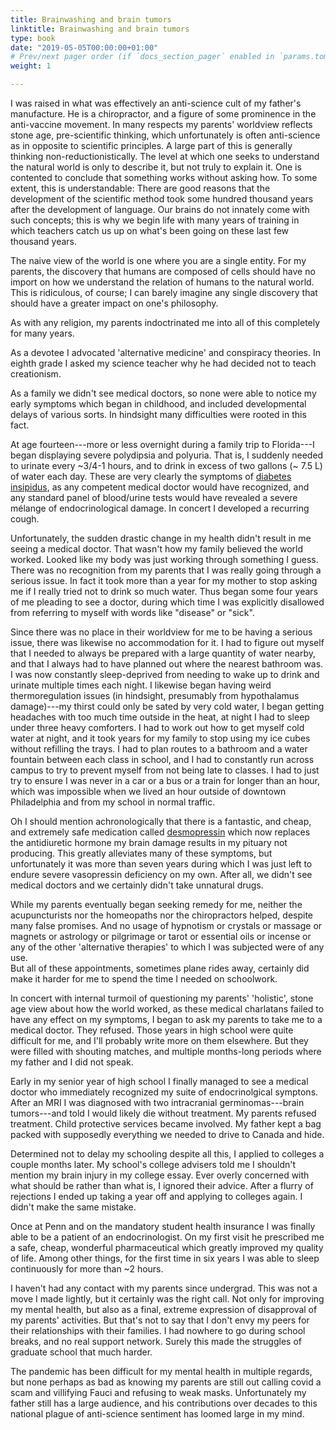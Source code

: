 ```yaml
---
title: Brainwashing and brain tumors
linktitle: Brainwashing and brain tumors
type: book
date: "2019-05-05T00:00:00+01:00"
# Prev/next pager order (if `docs_section_pager` enabled in `params.toml`)
weight: 1

---
```


I was raised in what was effectively an anti-science cult of my father's manufacture. He is a chiropractor, and a figure of some prominence in the anti-vaccine movement.
In many respects my parents' worldview reflects stone age, pre-scientific thinking, which unfortunately is often anti-science as in opposite to scientific principles.
A large part of this is generally thinking non-reductionistically. 
The level at which one seeks to understand the natural world is only to describe it, but not truly to explain it. One is contented to conclude that something works without asking how.
To some extent, this is understandable: There are good reasons that the development of the scientific method took some hundred thousand years after the development of language.
Our brains do not innately come with such concepts; this is why we begin life with many years of training in which teachers catch us up on what's been going on these last few thousand years.

The naive view of the world is one where you are a single entity. 
For my parents, the discovery that humans are composed of cells should have no import on how we understand the relation of humans to the natural world.
This is ridiculous, of course; I can barely imagine any single discovery that should have a greater impact on one's philosophy.


As with any religion, my parents indoctrinated me into all of this completely for many years. 

As a devotee I advocated 'alternative medicine' and conspiracy theories. 
In eighth grade I asked my science teacher why he had decided not to teach creationism. 


As a family we didn't see medical doctors, so none were able to notice my early symptoms which began in childhood, and included developmental delays of various sorts. 
In hindsight many difficulties were rooted in this fact.

At age fourteen---more or less overnight during a family trip to Florida---I began displaying severe polydipsia and polyuria. That is, I suddenly needed to urinate every ~3/4-1 hours,
and to drink in excess of two gallons (~ 7.5 L) of water each day. These are very clearly the symptoms of [diabetes insipidus](https://en.wikipedia.org/wiki/Diabetes_insipidus),
as any competent medical doctor would have recognized, and any standard panel of blood/urine tests would have revealed a severe mélange of endocrinological damage. In concert I developed a recurring cough. 

Unfortunately, the sudden drastic change in my health didn't result in me seeing a medical doctor. That wasn't how my family believed the world worked.
Looked like my body was just working through something I guess.  
There was no recognition from my parents that I was really going through a serious issue. 
In fact it took more than a year for my mother to stop asking me if I really tried not to drink so much water. 
Thus began some four years of me pleading to see a doctor, during which time I was explicitly disallowed from referring to myself with words like "disease" or "sick".

Since there was no place in their worldview for me to be having a serious issue, there was likewise no accommodation for it.
I had to figure out myself that I needed to always be prepared with a large quantity of water nearby, and that I always had to have planned out 
where the nearest bathroom was. I was now constantly sleep-deprived from needing to wake up to drink and urinate multiple times each night.
I likewise began having weird thermoregulation issues (in hindsight, presumably from hypothalamus damage)---my thirst could only be sated by very cold water, 
I began getting headaches with too much time outside in the heat, at night I had to sleep under three heavy comforters.
I had to work out how to get myself cold water at night, and it took years for my family to stop using my ice cubes without refilling the trays. 
I had to plan routes to a bathroom and a water fountain between each class in school, and I had to constantly run across campus to try to 
prevent myself from not being late to classes. I had to just try to ensure I was never in a car or a bus or a train for longer than an hour, which was impossible
when we lived an hour outside of downtown Philadelphia and from my school in normal traffic. 

Oh I should mention achronologically that there is a fantastic, and cheap, and extremely safe medication called [desmopressin](https://en.wikipedia.org/wiki/Desmopressin) 
which now replaces the antidiuretic hormone my brain damage results in my pituary not producing. This greatly alleviates many of these symptoms, but
unfortunately it was more than seven years during which I was just left to endure severe vasopressin deficiency on my own. After all, we didn't see medical doctors
and we certainly didn't take unnatural drugs.

While my parents eventually began seeking remedy for me, neither the acupuncturists nor the homeopaths nor the chiropractors helped, despite many false promises.
And no usage of hypnotism or crystals or massage or magnets or astrology or pilgrimage or tarot or essential oils or incense 
or any of the other 'alternative therapies' to which I was subjected were of any use.  
But all of these appointments, sometimes plane rides away, certainly did make it harder for me to spend the time I needed on schoolwork.

In concert with internal turmoil of questioning my parents' 'holistic', stone age view about how the world worked, as these medical charlatans failed to have any 
effect on my symptoms, I began to ask my parents to take me to a medical doctor. They refused.
Those years in high school were quite difficult for me, and I'll probably write more on them elsewhere. 
But they were filled with shouting matches, and multiple months-long periods where my father and I did not speak.

Early in my senior year of high school I finally managed to see a medical doctor who immediately recognized my suite of endocrinolgical symptons.
After an MRI I was diagnosed with two intracranial germinomas---brain tumors---and told I would likely die without treatment. 
My parents refused treatment. Child protective services became involved. 
My father kept a bag packed with supposedly everything we needed to drive to Canada and hide.

Determined not to delay my schooling despite all this, I applied to colleges a couple months later. 
My school's college advisers told me I shouldn't mention my brain injury in my college essay. 
Ever overly concerned with what should be rather than what is, I ignored their advice. 
After a flurry of rejections I ended up taking a year off and applying to colleges again. I didn't make the same mistake.

Once at Penn and on the mandatory student health insurance I was finally able to be a patient of an endocrinologist. 
On my first visit he prescribed me a safe, cheap, wonderful pharmaceutical which greatly improved my quality of life. 
Among other things, for the first time in six years I was able to sleep continuously for more than ~2 hours.

I haven't had any contact with my parents since undergrad. This was not a move I made lightly, but it certainly was the right call.
Not only for improving my mental health, but also as a final, extreme expression of disapproval of my parents' activities.
But that's not to say that I don't envy my peers for their relationships with their families. 
I had nowhere to go during school breaks, and no real support network. Surely this made the struggles of graduate school that much harder.

The pandemic has been difficult for my mental health in multiple regards, but none perhaps as bad as knowing my parents are still out calling covid a scam and villifying Fauci and refusing to weak masks. 
Unfortunately my father still has a large audience, and his contributions over decades to this national plague of anti-science sentiment has loomed large in my mind.